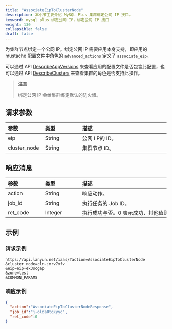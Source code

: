 ```yaml
---
title: "AssociateEipToClusterNode"
description: 本小节主要介绍 MySQL Plus 集群绑定公网 IP 接口。 
keyword: mysql plus 绑定公网 IP，绑定公网 IP 接口
weight: 130
collapsible: false
draft: false
---
```




为集群节点绑定一个公网 IP。绑定公网 IP 需要应用本身支持，即应用的 mustache 配置文件中角色的 `advanced_actions` 定义了 `associate_eip`。

可以通过 API [DescribeAppVersions](../describe_app_versions/) 来查看应用的配置文件是否包含此配置，也可以通过 API [DescribeClusters](../describe_clusters/) 来查看集群的角色是否支持此操作。

> **注意**
> 
> 绑定公网 IP 会给集群绑定默认的防火墙。

## 请求参数

|<span style="display:inline-block;width:100px">参数</span> |<span style="display:inline-block;width:100px">类型</span>|<span style="display:inline-block;width:380px">描述</span>|<span style="display:inline-block;width:100px">是否必选</span>|
| :--- | :--- | :--- | :--- |
| eip | String | 公网 I P的 ID。 | Yes |
| cluster_node | String | 集群节点 ID。 | Yes |

## 响应消息

|<span style="display:inline-block;width:100px">参数</span> |<span style="display:inline-block;width:100px">类型</span>|<span style="display:inline-block;width:380px">描述</span>|
| :--- | :--- | :--- | 
| action | String | 响应动作。 |
| job_id | String | 执行任务的 Job ID。 |
| ret_code | Integer | 执行成功与否。0 表示成功，其他值则为错误代码。 |

## 示例

### 请求示例

```
https://api.lanyun.net/iaas/?action=AssociateEipToClusterNode
&cluster_node=cln-jmrv7xfv
&eip=eip-ek3scgap
&zone=test
&COMMON_PARAMS
```

### 响应示例

```json
{
  "action":"AssociateEipToClusterNodeResponse",
  "job_id":"j-olda0tqkyyc",
  "ret_code":0
}
```
